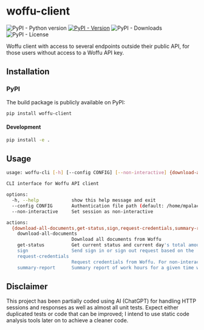 # woffu-client
<!-- BADGES -->
![PyPI - Python version](https://img.shields.io/badge/dynamic/json?query=info.requires_python&label=python&url=https%3A%2F%2Fpypi.org%2Fpypi%2Fwoffu-client%2Fjson&logo=python)
[![PyPI - Version](https://img.shields.io/pypi/v/woffu-client?logo=pypi)](https://pypi.org/project/woffu-client/)
![PyPI - Downloads](https://img.shields.io/pypi/dm/woffu-client?logo=pypi)
![PyPI - License](https://img.shields.io/pypi/l/woffu-client)

Woffu client with access to several endpoints outside their public API, for those users without access to a Woffu API key.

## Installation

### PyPI

The build package is publicly available on PyPI:

```bash
pip install woffu-client
```

#### Development

```bash
pip install -e .
```

## Usage

```bash
usage: woffu-cli [-h] [--config CONFIG] [--non-interactive] {download-all-documents,get-status,sign,request-credentials,summary-report} ...

CLI interface for Woffu API client

options:
  -h, --help            show this help message and exit
  --config CONFIG       Authentication file path (default: /home/mpalacin/.config/woffu/woffu_auth.json)
  --non-interactive     Set session as non-interactive

actions:
  {download-all-documents,get-status,sign,request-credentials,summary-report}
    download-all-documents
                        Download all documents from Woffu
    get-status          Get current status and current day's total amount of worked hours
    sign                Send sign in or sign out request based on the '--sign-type' argument
    request-credentials
                        Request credentials from Woffu. For non-interactive sessions, set username and password as environment variables WOFFU_USERNAME and WOFFU_PASSWORD.
    summary-report      Summary report of work hours for a given time window
```

## Disclaimer

This project has been partially coded using AI (ChatGPT) for handling HTTP sessions and responses as well as almost all unit tests. Expect either duplicated tests or code that can be improved; I intend to use static code analysis tools later on to achieve a cleaner code.
